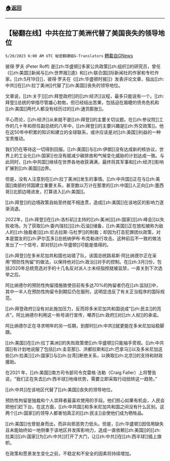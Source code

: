 ###  [:house:返回](README.md)
---


## 【秘翻在线】中共在拉丁美洲代替了美国丧失的领导地位
`5/20/2023 6:00 AM UTC 秘密翻譯組G-Translators` [轉載自GNews](https://gnews.org/articles/1316130)

彼得·罗夫 (Peter Roff) 是[[zh:华盛顿]]多家公共政策[[zh:组织]]的研究员，曾任《[[zh:美国]]新闻与[[zh:世界报]]道》和[[zh:联合国]]际新闻社的作家和专栏作家。[[zh:5月19日]]，彼得·罗夫在《[[zh:华盛顿时报]]》发表评论文章，指出[[zh:中共]]在[[zh:拉丁美洲]]代替了[[zh:美国]]丧失的领导地位。

文章说，[[zh:关于]][[zh:拜登政府]]的[[zh:经济]]议程，最多只能说有一个。[[zh:拜登]]总统的举措尽管雄心勃勃，但已经结出苦果，包括迫在眉睫的债务危机和[[zh:美国]]两代人都没有经历过的[[zh:通货膨胀]]。

平心而论，[[zh:经济]]从来就不是[[zh:拜登]]的主要关切议题。在[[zh:参议院]]工作的几十年和担任副总统的八年中，[[zh:拜登]]的主要兴趣是[[zh:外交政策]]。他在这50年中积累的知识和建立的全球联系，或许应该是对[[zh:美国]]利益的一种宝贵推动。

我们仍在等待这一切得到回报。[[zh:美国]]与[[zh:伊朗]]没有达成新的核协议，世界上的工业化[[zh:国家]]也没有就减少碳排放和气候变化威胁的计划达成一致。与此同时，[[zh:中共国]]继续在世界各地收获满满，最终将其军事和[[zh:经济]]影响扩展到[[zh:美国]]边界。

但是，没有人注意到在[[zh:拉丁美洲]]发生的事情。[[zh:中共国]]正在与[[zh:美国]]南部的邻国建立重要关系，甚至数以万计在那里的[[zh:中国]]人正向[[zh:墨西哥]]北部边境进发，打算进入[[zh:美国]]。

[[zh:拜登]]的边境政策自始至终就不相连贯，造成[[zh:美国]]在该地区的影响力逐渐消退。

2022年，[[zh:拜登]]在[[zh:洛杉矶]]主持的[[zh:美洲]][[zh:国家]][[zh:峰会]]以失败收场。为了获取[[zh:委内瑞拉]][[zh:石油]]储备，[[zh:美国]]正在放松被称为敌人的[[zh:独裁者]][[zh:尼古拉斯·马杜罗]]的制裁；却因为打击犯罪团伙政策，对本是盟友的[[zh:萨尔瓦多]]总统纳伊布·布克勒进行攻击。这种前后不一致的做法发出了一个信号，即对抗[[zh:华盛顿]]可能是值得的。

[[zh:拜登]]在多米尼加共和国也站错了队，该国总统路易斯·阿比纳德尔正在采用“预防性拘留”的做法，以保持他对[[zh:政治]]对手的控制。在[[zh:3月]]份，包括2020年总统竞选对手的十几名反对派人士未经指控就被监禁，一直关到下次选举之后。

阿比纳德尔的预防性拘留措施致使目前有多达70%的拘留者仍在[[zh:监狱]]中，其中一半人在预防性拘留令到期后仍在服刑，这明显违反了有关正当程序的国际规范。

[[zh:拜登政府]]没有对此施加压力，反而将多米尼加共和国说成“[[zh:民主]]的亮点”。阿比纳德尔利用这一称号进行宣传，嘲弄[[zh:政府]]对[[zh:人权]]的承诺。

阿比纳德尔正在寻求明年的另一任期，到那时[[zh:中共]]就更能在多米尼加站稳脚跟。

[[zh:美国]]在[[zh:拉丁美洲]]的失败政策使[[zh:华盛顿]]只能袖手旁观。[[zh:中共国]]有计划地说服了包括[[zh:圭亚那]]、洪都拉斯和[[zh:巴拿马]]以及多米尼加这些[[zh:拉美]][[zh:国家]]与[[zh:台湾]]断绝关系，以换取[[zh:北京]]的支持和财政援助。

在2021 年，[[zh:美国]]南方司令部司令克雷格·法勒（Craig Faller）上将警告说，“我们正在失去[[zh:西半球]]地缘优势，需要立即采取行动扭转这一趋势。”

[[zh:中共]]在该地区代替了[[zh:美国]]丧失的领导地位。

预防性拘留是独裁和个人崇拜者最喜欢使用的手段。他们担心如果有机会，人民会把他们赶下台。在这方面，[[zh:中共国]]和多米尼加共和国之间没有什么区别。这两个[[zh:国家]]的领导人都害怕真正的[[zh:民主]]会使他们成为牺牲品。

[[zh:美国]]也曾挺身而出，而非向邪恶势力低头。但是，[[zh:华盛顿]]因信用缺失且未能始终如一地侧重于该地区并发挥影响力，造成一直依赖[[zh:美国]]的[[zh:拉美]][[zh:国家]]为[[zh:中共]]打开了大门，让[[zh:中共]]在[[zh:西半球]]插上旗帜。

在政策和愿景发生变化之前，不稳定和不安全的因素将持续增加。
